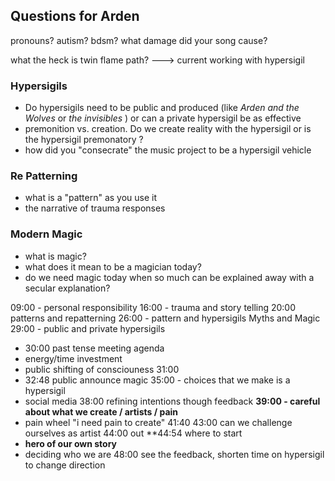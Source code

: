 ## Questions for Arden

pronouns?
autism?
bdsm?
what damage did your song cause?


what the heck is twin flame path? ---> current working with hypersigil

### Hypersigils
- Do hypersigils need to be public and produced (like _Arden and the Wolves_ or _the invisibles_ ) or can a private hypersigil be as effective
- premonition vs. creation. Do we create reality with the hypersigil or is the hypersigil premonatory ?
- how did you "consecrate" the music project to be a hypersigil vehicle

### Re Patterning
- what is a "pattern" as you use it
- the narrative of trauma responses

### Modern Magic
- what is magic?
- what does it mean to be a magician today?
- do we need magic today when so much can be explained away with a secular explanation?

09:00 - personal responsibility 
16:00 - trauma and story telling
20:00 patterns and repatterning
26:00 - pattern and hypersigils  Myths and Magic
29:00 - public and private hypersigils
- 30:00 past tense meeting agenda
- energy/time investment
- public shifting of consciouness 31:00
- 32:48 public announce magic
35:00 - choices that we make is a hypersigil
- social media
38:00 refining intentions though feedback
**39:00 - careful about what we create / artists / pain** 
- pain wheel "i need pain to create" 41:40
43:00 can we challenge ourselves as artist
44:00 out
**44:54 where to start
- **hero of our own story**
- deciding who we are
48:00 see the feedback, shorten time on hypersigil to change direction